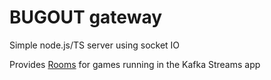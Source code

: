 # BUGOUT gateway

Simple node.js/TS server using socket IO

Provides [Rooms](
https://socket.io/docs/rooms-and-namespaces/) for games running in the Kafka Streams app
